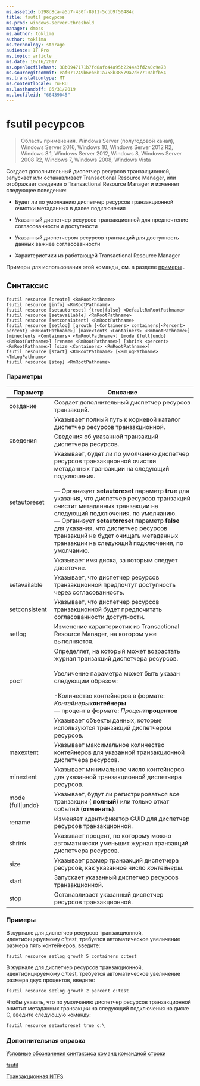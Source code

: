 ```yaml
---
ms.assetid: b198d8ca-a5b7-430f-8911-5cbb9f50484c
title: fsutil ресурсов
ms.prod: windows-server-threshold
manager: dmoss
ms.author: toklima
author: toklima
ms.technology: storage
audience: IT Pro
ms.topic: article
ms.date: 10/16/2017
ms.openlocfilehash: 38b0947171b7fd8afc44a95b2244a3fd2a0c9e73
ms.sourcegitcommit: eaf071249b6eb6b1a758b38579a2d87710abfb54
ms.translationtype: MT
ms.contentlocale: ru-RU
ms.lasthandoff: 05/31/2019
ms.locfileid: "66439045"
---
```

# <a name="fsutil-resource"></a>fsutil ресурсов
>Область применения. Windows Server (полугодовой канал), Windows Server 2016, Windows 10, Windows Server 2012 R2, Windows 8.1, Windows Server 2012, Windows 8, Windows Server 2008 R2, Windows 7, Windows 2008, Windows Vista

Создает дополнительный диспетчер ресурсов транзакционной, запускает или останавливает Transactional Resource Manager, или отображает сведения о Transactional Resource Manager и изменяет следующее поведение:

-   Будет ли по умолчанию диспетчер ресурсов транзакционной очистки метаданных в далее подключения

-   Указанный диспетчер ресурсов транзакционной для предпочтение согласованности и доступности

-   Указанный диспетчером ресурсов транзакций для доступность данных важнее согласованности

-   Характеристики из работающей Transactional Resource Manager

Примеры для использования этой команды, см. в разделе [примеры](#BKMK_examples) .

## <a name="syntax"></a>Синтаксис

```
fsutil resource [create] <RmRootPathname>
fsutil resource [info] <RmRootPathname>
fsutil resource [setautoreset] {true|false} <DefaultRmRootPathname>
fsutil resource [setavailable] <RmRootPathname>
fsutil resource [setconsistent] <RmRootPathname>
fsutil resource [setlog] [growth {<Containers> containers|<Percent> percent} <RmRootPathname>] [maxextents <Containers> <RmRootPathname>] [minextents <Containers> <RmRootPathname>] [mode {full|undo} <RmRootPathname>] [rename <RmRootPathname>] [shrink <percent> <RmRootPathname>] [size <Containers> <RmRootPathname>]
fsutil resource [start] <RmRootPathname> [<RmLogPathname> <TmLogPathname>
fsutil resource [stop] <RmRootPathname>
```

### <a name="parameters"></a>Параметры

|        Параметр        |                                                                                                                                                                                                                                        Описание                                                                                                                                                                                                                                         |
|-------------------------|--------------------------------------------------------------------------------------------------------------------------------------------------------------------------------------------------------------------------------------------------------------------------------------------------------------------------------------------------------------------------------------------------------------------------------------------------------------------------------------------|
|         создание          |                                                                                                                                                                                                                    Создает дополнительный диспетчер ресурсов транзакций.                                                                                                                                                                                                                     |
|    <RmRootPathname>     |                                                                                                                                                                                                        Указывает полный путь к корневой каталог диспетчер ресурсов транзакционной.                                                                                                                                                                                                         |
|          сведения           |                                                                                                                                                                                                            Сведения об указанной транзакций диспетчера ресурсов.                                                                                                                                                                                                            |
|      setautoreset       | Указывает, будет ли по умолчанию диспетчер ресурсов транзакционной очистки метаданных транзакции на следующий подключения.<br /><br />— Организует **setautoreset** параметр **true** для указания, что диспетчер ресурсов транзакций очистит метаданных транзакции на следующий подключения, по умолчанию.<br />— Организует **setautoreset** параметр **false** для указания, что диспетчер ресурсов транзакций не будет очищать метаданных транзакции на следующий подключения, по умолчанию. |
| <DefaultRmRootPathname> |                                                                                                                                                                                                                       Указывает имя диска, за которым следует двоеточие.                                                                                                                                                                                                                        |
|      setavailable       |                                                                                                                                                                                                 Указывает, что диспетчер ресурсов транзакционной предпочтут доступность через согласованность.                                                                                                                                                                                                 |
|      setconsistent      |                                                                                                                                                                                                 Указывает, что диспетчер ресурсов транзакционной будет предпочитать согласованности доступности.                                                                                                                                                                                                 |
|         setlog          |                                                                                                                                                                                                  Изменение характеристик из Transactional Resource Manager, на котором уже выполняется.                                                                                                                                                                                                  |
|         рост          |                                                                                                  Определяет, на который может возрастать журнал транзакций диспетчера ресурсов.<br /><br />Увеличение параметра может быть указан следующим образом:<br /><br />-Количество контейнеров в формате: *Контейнеры***контейнеры**<br />—   процент в формате: *Процент***процентов**                                                                                                   |
|      <containers>       |                                                                                                                                                                                                      Указывает объекты данных, которые используются транзакций диспетчером ресурсов.                                                                                                                                                                                                       |
|        maxextent        |                                                                                                                                                                                                Указывает максимальное количество контейнеров для указанной транзакционной диспетчера ресурсов.                                                                                                                                                                                                |
|        minextent        |                                                                                                                                                                                                Указывает минимальное число контейнеров для указанной транзакционной диспетчера ресурсов.                                                                                                                                                                                                |
|  mode {full&#124;undo}  |                                                                                                                                                                                        Указывает, будут ли регистрироваться все транзакции ( **полный**) или только откат событий (**отменить**).                                                                                                                                                                                         |
|         rename          |                                                                                                                                                                                                                  Изменяет идентификатор GUID для диспетчер ресурсов транзакционной.                                                                                                                                                                                                                  |
|         shrink          |                                                                                                                                                                                              Указывает процент, по которому можно автоматически уменьшит журнал транзакций диспетчера ресурсов.                                                                                                                                                                                              |
|          size           |                                                                                                                                                                                              Указывает размер транзакций диспетчера ресурсов, как указанное число *контейнеры*.                                                                                                                                                                                               |
|          start          |                                                                                                                                                                                                                    Запускает указанный диспетчер ресурсов транзакционной.                                                                                                                                                                                                                    |
|          stop           |                                                                                                                                                                                                                    Останавливает указанный диспетчер ресурсов транзакционной.                                                                                                                                                                                                                     |

### <a name="BKMK_examples"></a>Примеры
В журнале для диспетчер ресурсов транзакционной, идентифицируемому c:\test, требуется автоматическое увеличение размера пять контейнеров, введите:

```
fsutil resource setlog growth 5 containers c:test
```

В журнале для диспетчер ресурсов транзакционной, идентифицируемому c:\test, требуется автоматическое увеличение размера двух процентов, введите:

```
fsutil resource setlog growth 2 percent c:test
```

Чтобы указать, что по умолчанию диспетчер ресурсов транзакционной очистит метаданных транзакции на следующий подключения на диске C, введите следующую команду:

```
fsutil resource setautoreset true c:\  
```

### <a name="additional-references"></a>Дополнительная справка
[Условные обозначения синтаксиса команд командной строки](Command-Line-Syntax-Key.md)

[fsutil](Fsutil.md)

[Транзакционная NTFS](https://go.microsoft.com/fwlink/?LinkID=165402)


